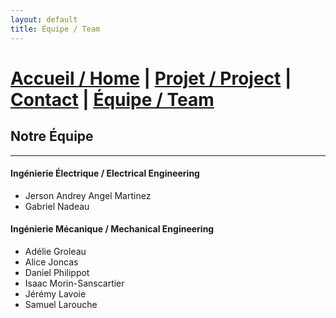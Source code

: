 ```yaml
---
layout: default
title: Équipe / Team
---
```

# [Accueil / Home](index.md)  |  [Projet / Project](projet.md)  |  [Contact](contact.md)  |  [Équipe / Team](Team.md)

##  Notre Équipe 
---

#### Ingénierie Électrique / Electrical Engineering
- Jerson Andrey Angel Martinez
- Gabriel Nadeau

#### Ingénierie Mécanique / Mechanical Engineering
- Adélie Groleau
- Alice Joncas
- Daniel Philippot
- Isaac Morin-Sanscartier
- Jérémy Lavoie
- Samuel Larouche
